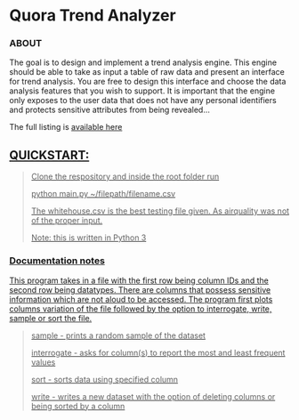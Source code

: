 <h1> Quora Trend Analyzer </h1> 

<h3> ABOUT </h3>

<p> The goal is to design and implement a trend analysis engine. This engine should be able to take as input a table of raw data and present an interface for trend analysis. You are free to design this interface and choose the data analysis features that you wish to support. It is important that the engine only exposes to the user data that does not have any personal identifiers and protects sensitive attributes from being revealed... </p>

<p> The full listing is <a href="http://www.quora.com/challenges#trend_analyzer" </a>available here</p>

<h2>QUICKSTART: </h2>

>Clone the respository and inside the root folder run
>
>python main.py ~/filepath/filename.csv
>
>
> The whitehouse.csv is the best testing file given. As airquality was not of the proper input. 
>
> Note: this is written in Python 3


<h3> Documentation notes </h3>

<p> This program takes in a file with the first row being column IDs and the second row being datatypes. There are columns that possess sensitive information which are not aloud to be accessed. The program first plots columns variation of the file followed by the option to interrogate, write, sample or sort the file. </p>

> sample - prints a random sample of the dataset
>
> interrogate - asks for column(s) to report the most and least frequent values
>
> sort - sorts data using specified column 
>
> write - writes a new dataset with the option of deleting columns or being sorted by a column 